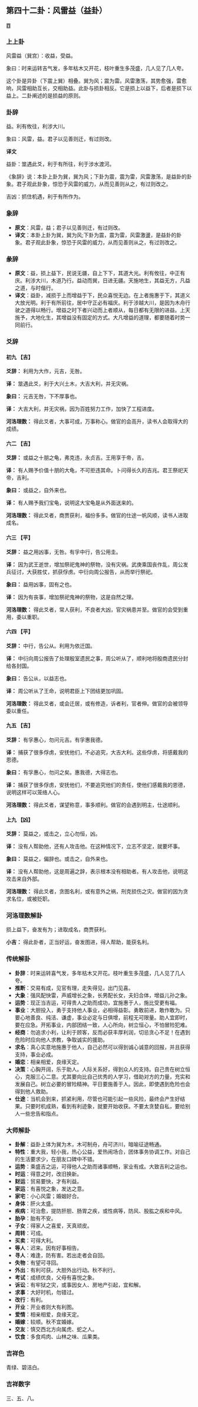 ## 第四十二卦：风雷益（益卦）

<div class="hexagrams">䷩</div>

### 上上卦

风雷益（巽宫）：收益，受益。

象曰：时来运转吉气发，多年枯木又开花，枝叶重生多茂盛，几人见了几人夸。

这个卦是异卦（下震上巽）相叠。巽为风；震为雷。风雷激荡，其势愈强，雷愈响，风雷相助互长，交相助益。此卦与损卦相反。它是损上以益下，后者是损下以益上。二卦阐述的是损益的原则。

### 卦辞

益。利有攸往，利涉大川。

象曰：风雷，益。君子以见善则迁，有过则改。

**译文**

益卦：筮遇此爻，利于有所往，利于涉水渡河。

《象辞》说：本卦上卦为巽，巽为风；下卦为震，震为雷，风雷激荡，是益卦的卦象。君子观此卦象，惊恐于风雷的威力，从而见善则从之，有过则改之。

吉凶：抓住机遇，利于有所作为。

### 象辞

- **原文**：风雷，益；君子以见善则迁，有过则改。
- **译文**：本卦上卦为巽，巽为风;下卦为震，震为雷，风雷激盪，是益卦的卦象。君子观此卦象，惊恐于风雷的威力，从而见善则从之，有过则改之。

### 彖辞

- **原文**：益，损上益下，民说无疆，自上下下，其道大光。利有攸往，中正有庆。利涉大川，木道乃行。益动而巽，日进无疆。天施地生，其益无方，凡益之道，与时偕行。
- **译文**：益卦，减损于上而增益于下，民众喜悦无边。在上者施惠于下，其道义大放光明。利于有所前往，居中守正必有福庆。利于涉越大川，是因为木舟行驶之道得以畅行。增益之时下者兴动而上者顺从，每日都有无限的进益。上天施予，大地化生，其增益没有固定的方式。大凡增益的道理，都要随着时势一同前行。

### 爻辞

#### 初九 【吉】

**爻辞：** 利用为大作，元吉，无咎。

**译：** 筮遇此爻，利于大兴土木，大吉大利，并无灾祸。

**象曰：** 元吉无咎，下不厚事也。

**译：** 大吉大利，并无灾祸，因为百姓努力工作，加快了工程进度。

**河洛理数：** 得此爻者，大事可成，万事称心。做官的会高升，读书人会取得大的成绩。

#### 六二 【吉】

**爻辞：** 或益之十朋之龟，弗克违，永贞吉。王用享于帝，吉。

**译：** 有人赐予价值十朋的大龟，不可拒违其命。卜问得长久的吉兆。君王祭祀天帝，吉利。

**象曰：** 或益之，自外来也。

**译：** 有人赐予我们宝龟，说明这大宝龟是从外面送来的。

**河洛理数：** 得此爻者，商贾获利，福份多多。做官的仕途一帆风顺，读书人进取成名。

#### 六三 【平】

**爻辞：** 益之用凶事，无咎。有孚中行，告公用圭。

**译：** 因为武王逝世，增加祭祀鬼神的祭物，没有灾祸。武庚乘国丧作乱，周公发兵征讨，大获胜仗，抓获俘虏。中衍向周公报告，从而举行祭祀。

**象曰：** 益用凶事，固有之也。

**译：** 因为有丧事，增加祭祀鬼神的祭物，这是自然之理。

**河洛理数：** 得此爻者，常人获利，不良者大凶，官灾祸患并至。做官的会受到重用，委以重职。

#### 六四 【平】

**爻辞：** 中行，告公从。利用为依迁国。

**译：** 中衍向周公报告了处理殷室遗民之事，周公听从了，顺利地将殷商遗民分封给各封国。

**象曰：** 告公从，以益志也。

**译：** 周公听从了王命，说明君臣上下团结更加巩固。

**河洛理数：** 得此爻者，或会迁居，或有修造，诉者利，官者伸。做官的会被领导委以重任。

#### 九五 【吉】

**爻辞：** 有孚惠心，勿问元吉。有孚惠我德。

**译：** 捕获了很多俘虏，安抚他们，不必追究，大吉大利。这些俘虏，将感戴我的恩德。

**象曰：** 有孚惠心，勿问之矣。惠我德，大得志也。

**译：** 捕获了很多俘虏，安抚他们，不要追究他们的责任，使他们感戴我的恩德，说明这样可以笼络人心。

**河洛理数：** 得此爻者，谋望称意，事多顺利。做官的会遇到明主，仕途顺利。

#### 上九 【凶】

**爻辞：** 莫益之，或击之，立心勿恒，凶。

**译：** 没有人帮助他，还有人攻击他。在这种情况下，立志不坚定，就要坏事。

**象曰：** 莫益之，偏辞也。或击之，自外来也。

**译：** 没有人帮助他，这是周遍之辞，表示根本没有相助者。有人攻击他，说明这攻击来自外部。

**河洛理数：** 得此爻者，贪图名利，或有意外之祸，刑克损伤之灾。做官的因为贪求名位，或被贬职。

### 河洛理数解卦

损上益下，奋发有为；进取成名，商贾获利。

**小吉：** 得此卦者，正当好运，奋发图进，得人帮助，能获名利。

### 传统解卦

- **卦辞**：时来运转喜气发，多年枯木又开花。枝叶重生多茂盛，几人见了几人夸。 
- **推断**：交易有成，见官有理，走失得见，出门见喜。
- **大象**：强风配快雷，声威增长之象，长男配长女，夫妇合体，增益儿孙之象。
- **运势**：现正当吉运，可得贵人之助而成功，宜施惠于人，施比受更有福。
- **事业**：大胆投入，勇于支持他人事业，必相得益彰。勇敢前进，敢作敢为。只要心地善良、纯洁、谦虚，事业必定与日俱增，前程无可限量。助人宜即时，要在应急。开拓事业，内部团结一致，人心所向，树立恒心，不怕冒险犯难。
- **经商**：勿追求小利，让利于顾客，反而必获丰厚利润，切忌贪心不足！在遇到危险时应向他人求教，争取诚实的援助。
- **求名**：真心实意地施惠于他人，自己必然可以得到诚心诚意的回报，并且获得支持，事业必成。
- **婚恋**：相亲相爱，良缘天定。
- **决策**：心胸开阔，乐于助人。人际关系好，得到众人的支持。自己贵在树立恒心，克服三心二意。尤其要向比自己优秀的人学习，借助对方的力量，充实和发展自己。树立必要的冒险精神。平日要施善于人。因此，即使遇到危险也会得到他人救助。
- **仕途**：当机会到来，抓紧利用，尽管也可能引起一些风险，最终会产生好结果。只要时机成熟，看到有利迹象，就要开始收获。不要太贪婪自私，要给别人一些忠告和指点。

### 大师解卦

- **卦解**：益卦上体为巽为木，木可制舟，舟可济川，暗喻征途畅通。
- **特性**：重大我，轻小我，热心公益，爱热闹场合，团体事务协调工作。对自己的生活要求少，在朋友口碑中不错。
- **运势**：乘盛吉之运，可得他人之助而诸事顺畅，家业有成。大致吉利之运也。
- **时运**：得意之时，改旧换新。
- **财运**：贸易要快，才有利益。
- **家运**：有喜悦之象，发达之意。
- **家宅**：小心风雷；婚姻好合。
- **身体**：肝火太盛。
- **疾病**：可治愈，提防肝胆、肠胃之疾，或性病等，防风、股肱之疾和中风。
- **胎孕**：胎有不安。
- **子女**：得家人之喜爱，天真顽皮。
- **周转**：可成。
- **买卖**：可得大利。
- **等人**：迟来。因有好事相告。
- **寻人**：难逢，防有害。若出走者会自回。
- **失物**：有望可寻回。
- **外出**：有利可获。大胆外出行动。秋不利行。
- **考试**：成绩优良，父母有喜悦之象。
- **诉讼**：有牢狱之灾，或事因女人、房地产引起，宜和解。
- **求事**：大好时机，勿错过。
- **改行**：有利。
- **开业**：开业者则大有利图。
- **爱情**：相亲相爱，良缘天定。 
- **婚嫁**：较顺。秋不宜婚嫁。
- **交友**：慎交西北方向属虎、蛇之人。
- **饮食**：多食鸡肉、山林之味、瓜果类。

### 吉祥色

青绿、碧洁白。

### 吉祥数字

三、五、八。


